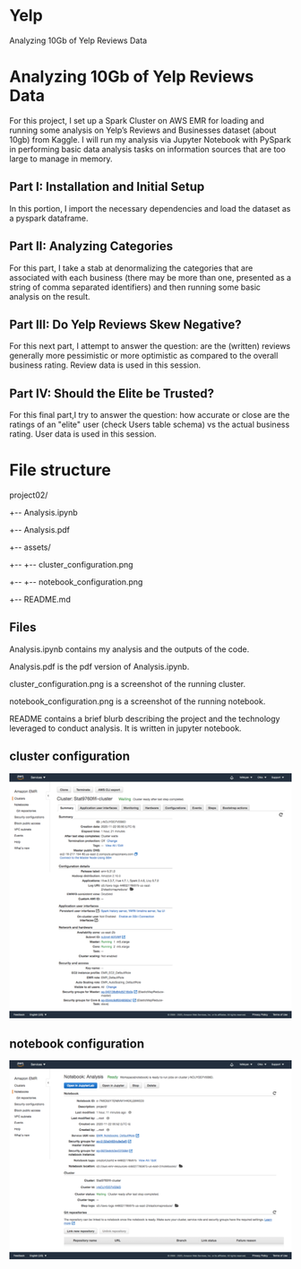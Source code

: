 # Yelp
Analyzing 10Gb of Yelp Reviews Data
# Analyzing 10Gb of Yelp Reviews Data

For this project, I set up a Spark Cluster on AWS EMR for loading and running some analysis on Yelp’s Reviews and Businesses dataset (about 10gb) from Kaggle. I will run my analysis via Jupyter Notebook with PySpark in performing basic data analysis tasks on information sources that are too large to manage in memory.

## Part I: Installation and Initial Setup

In this portion, I import the necessary dependencies and load the dataset as a pyspark dataframe.

## Part II:  Analyzing Categories

For this part, I take a stab at denormalizing the categories that are associated with each business (there may be more than one, presented as a string of comma separated identifiers) and then running some basic analysis on the result.

## Part III: Do Yelp Reviews Skew Negative?

For this next part, I attempt to answer the question: are the (written) reviews generally more pessimistic or more optimistic as compared to the overall business rating. Review data is used in this session.

## Part IV: Should the Elite be Trusted? 

For this final part,I try to answer the question: how accurate or close are the ratings of an "elite" user (check Users table schema) vs the actual business rating. User data is used in this session. 

# File structure 

project02/

+-- Analysis.ipynb

+-- Analysis.pdf

+-- assets/

+-- +-- cluster_configuration.png

+-- +-- notebook_configuration.png

+-- README.md


## Files

Analysis.ipynb contains my analysis and the outputs of the code. 

Analysis.pdf is the pdf version of Analysis.ipynb. 

cluster_configuration.png is a screenshot of the running cluster. 

notebook_configuration.png is a screenshot of the running notebook.

README contains a brief blurb describing the project and the technology leveraged to conduct analysis. It is written in jupyter notebook. 

## cluster configuration 
![cluster](/assets/cluster_configuration.png)




## notebook configuration

![notebook](/assets/notebook_configuration.png)
